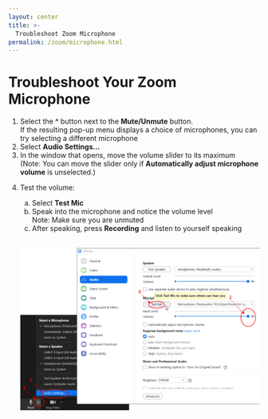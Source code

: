 ```yaml
---
layout: center
title: >-
  Troubleshoot Zoom Microphone
permalink: /zoom/microphone.html
---
```


# Troubleshoot Your Zoom Microphone

<ol>
  <li>
    Select the <strong>^</strong> button next to the <strong>Mute/Unmute</strong> button.
    <br>If the resulting pop-up menu displays a choice of microphones, you can try selecting a different microphone
  </li>
  <li>
    Select <strong>Audio Settings...</strong>
  </li>
  <li>
    In the window that opens, move the volume slider to its maximum
    <br>(Note: You can move the slider only if <strong>Automatically adjust microphone volume</strong> is unselected.)
  </li>
  <li>
    <p>Test the volume:</p>
  </li>
    <ol type="a">
      <li>
        Select <strong>Test Mic</strong>
      </li>    
      <li>
        Speak into the microphone and notice the volume level<br>
        Note: Make sure you are unmuted
      </li>
      <li>
        After speaking, press <strong>Recording</strong> and listen to yourself speaking
      </li>
</ol>
<br>
<p><img class="img-fluid" src="/assets/images/zoom/microphone.gif"/></p>

